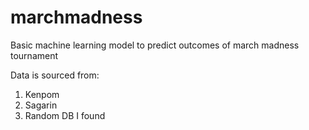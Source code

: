 # marchmadness
Basic machine learning model to predict outcomes of march madness tournament

Data is sourced from:
1. Kenpom
2. Sagarin
3. Random DB I found
